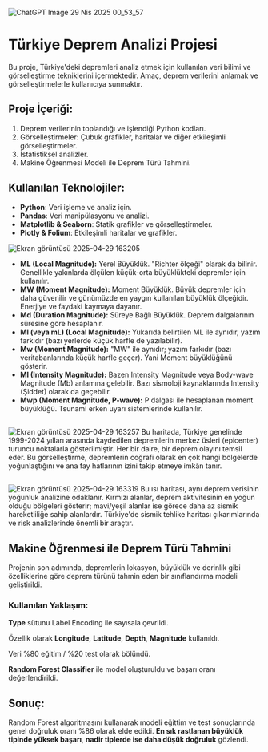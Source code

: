 ![ChatGPT Image 29 Nis 2025 00_53_57](https://github.com/user-attachments/assets/f5d5ae6a-ab28-4a13-bea1-90a78ed53124)

# Türkiye Deprem Analizi Projesi
Bu proje, Türkiye'deki depremleri analiz etmek için kullanılan veri bilimi ve görselleştirme tekniklerini içermektedir. Amaç, deprem verilerini anlamak ve görselleştirmelerle kullanıcıya sunmaktır.

## Proje İçeriği:
1. Deprem verilerinin toplandığı ve işlendiği Python kodları.
2. Görselleştirmeler: Çubuk grafikler, haritalar ve diğer etkileşimli görselleştirmeler.
3. İstatistiksel analizler.
4. Makine Öğrenmesi Modeli ile Deprem Türü Tahmini.

## Kullanılan Teknolojiler:
- **Python**: Veri işleme ve analiz için.
- **Pandas**: Veri manipülasyonu ve analizi.
- **Matplotlib & Seaborn**: Statik grafikler ve görselleştirmeler.
- **Plotly & Folium**: Etkileşimli haritalar ve grafikler.

![Ekran görüntüsü 2025-04-29 163205](https://github.com/user-attachments/assets/91e658a3-84ae-4fe0-a409-92a82ad300ce)
- **ML (Local Magnitude):** Yerel Büyüklük. "Richter ölçeği" olarak da bilinir. Genellikle yakınlarda ölçülen küçük-orta büyüklükteki depremler için kullanılır.
- **MW (Moment Magnitude):** Moment Büyüklük. Büyük depremler için daha güvenilir ve günümüzde en yaygın kullanılan büyüklük ölçeğidir. Enerjiye ve faydaki kaymaya dayanır.
- **Md (Duration Magnitude):** Süreye Bağlı Büyüklük. Deprem dalgalarının süresine göre hesaplanır.
- **Ml (veya mL) (Local Magnitude):** Yukarıda belirtilen ML ile aynıdır, yazım farkıdır (bazı yerlerde küçük harfle de yazılabilir).
- **Mw (Moment Magnitude):** "MW" ile aynıdır; yazım farkıdır (bazı veritabanlarında küçük harfle geçer). Yani Moment büyüklüğünü gösterir.
- **MI (Intensity Magnitude):** Bazen Intensity Magnitude veya Body-wave Magnitude (Mb) anlamına gelebilir. Bazı sismoloji kaynaklarında Intensity (Şiddet) olarak da geçebilir.
- **Mwp (Moment Magnitude, P-wave):** P dalgası ile hesaplanan moment büyüklüğü. Tsunami erken uyarı sistemlerinde kullanılır.
##
![Ekran görüntüsü 2025-04-29 163257](https://github.com/user-attachments/assets/1a78629d-df6e-4568-a661-30507051118b)
Bu haritada, Türkiye genelinde 1999-2024 yılları arasında kaydedilen depremlerin merkez üsleri (epicenter) turuncu noktalarla gösterilmiştir. Her bir daire, bir deprem olayını temsil eder. Bu görselleştirme, depremlerin coğrafi olarak en çok hangi bölgelerde yoğunlaştığını ve ana fay hatlarının izini takip etmeye imkân tanır.
##
![Ekran görüntüsü 2025-04-29 163319](https://github.com/user-attachments/assets/654b91f7-7b8d-4053-b239-980c3366fafc)
Bu ısı haritası, aynı deprem verisinin yoğunluk analizine odaklanır. Kırmızı alanlar, deprem aktivitesinin en yoğun olduğu bölgeleri gösterir; mavi/yeşil alanlar ise görece daha az sismik hareketliliğe sahip alanlardır. Türkiye'de sismik tehlike haritası çıkarımlarında ve risk analizlerinde önemli bir araçtır.




## Makine Öğrenmesi ile Deprem Türü Tahmini
Projenin son adımında, depremlerin lokasyon, büyüklük ve derinlik gibi özelliklerine göre deprem türünü tahmin eden bir sınıflandırma modeli geliştirildi.

### Kullanılan Yaklaşım:
**Type** sütunu Label Encoding ile sayısala çevrildi.

Özellik olarak **Longitude**, **Latitude**, **Depth**, **Magnitude** kullanıldı.

Veri %80 eğitim / %20 test olarak bölündü.

**Random Forest Classifier** ile model oluşturuldu ve başarı oranı değerlendirildi.

## Sonuç:
Random Forest algoritmasını kullanarak modeli eğittim ve test sonuçlarında genel doğruluk oranı %86 olarak elde edildi. **En sık rastlanan büyüklük tipinde yüksek başarı**, **nadir tiplerde ise daha düşük doğruluk** gözlendi.
